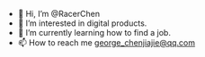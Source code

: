 - 👋 Hi, I’m @RacerChen
- 👀 I’m interested in digital products.
- 🌱 I’m currently learning how to find a job.
- 📫 How to reach me george_chenjiajie@qq.com

<!---
RacerChen/RacerChen is a ✨ special ✨ repository because its `README.md` (this file) appears on your GitHub profile.
You can click the Preview link to take a look at your changes.
--->
